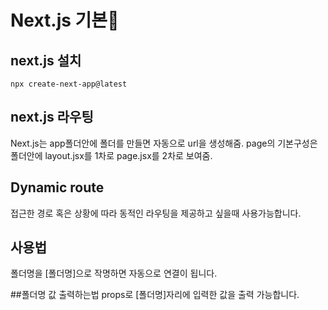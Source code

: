 # Next.js 기본🌈

##  next.js 설치
```
npx create-next-app@latest 
```
##  next.js 라우팅

Next.js는 app폴더안에 폴더를 만들면 자동으로 url을 생성해줌.
page의 기본구성은 폴더안에 layout.jsx를 1차로 page.jsx를 2차로 보여줌.

## Dynamic route

접근한 경로 혹은 상황에 따라 동적인 라우팅을 제공하고 싶을때 사용가능합니다.

## 사용법
폴더명을 [폴더명]으로 작명하면 자동으로 연결이 됩니다.

##폴더명 값 출력하는법
props로 [폴더명]자리에 입력한 값을 출력 가능합니다.
